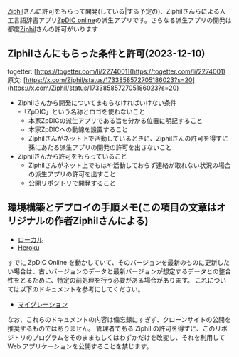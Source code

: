 [Ziphil](https://github.com/Ziphil)さんに許可をもらって開発(している|する予定の)、Ziphilさんらによる人工言語辞書アプリ[ZpDIC online](http://zpdic.ziphil.com)の派生アプリです。さらなる派生アプリの開発は都度[Ziphil](https://github.com/Ziphil)さんの許可がいります

## Ziphilさんにもらった条件と許可(2023-12-10)
togetter: [https://togetter.com/li/2274001](https://togetter.com/li/2274001)  
原文: [https://x.com/Ziphil/status/1733858572705186023?s=20](https://x.com/Ziphil/status/1733858572705186023?s=20)  
- Ziphilさんから開発についてまもらなければいけない条件  
  -「ZpDIC」という名称とロゴを使わないこと
  - 本家ZpDICの派生アプリである旨を分かる位置に明記すること
  - 本家ZpDICへの動線を設置すること
  - Ziphilさんがネット上で活動しているときに、Ziphilさんの許可を得ずに孫にあたる派生アプリの開発の許可を出さないこと
- Ziphilさんから許可をもらっていること
  - Ziphilさんがネット上でもはや活動しておらず連絡が取れない状況の場合の派生アプリの許可を出すこと
  - 公開リポジトリで開発すること

## 環境構築とデプロイの手順メモ(この項目の文章はオリジナルの作者Ziphilさんによる)

- [ローカル](document/local.md)
- [Heroku](document/heroku.md)

すでに ZpDIC Online を動かしていて、そのバージョンを最新のものに更新したい場合は、古いバージョンのデータと最新バージョンが想定するデータとの整合性をとるために、特定の前処理を行う必要がある場合があります。
これについては以下のドキュメントを参考にしてください。

- [マイグレーション](document/migration.md)

なお、これらのドキュメントの内容は備忘録にすぎず、クローンサイトの公開を推奨するものではありません。
管理者である Ziphil の許可を得ずに、このリポジトリのプログラムをそのままもしくはわずかだけを改変し、それを利用して Web アプリケーションを公開することを禁じます。
